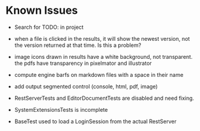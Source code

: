 # Known Issues

* Search for TODO: in project

* when a file is clicked in the results, it will show the newest version, not the version returned at that time. Is this a problem?

* image icons drawn in results have a white background, not transparent. the pdfs have transparency in pixelmator and illustrator

* compute engine barfs on markdown files with a space in their name

* add output segmented control (console, html, pdf, image)

* RestServerTests and EditorDocumentTests are disabled and need fixing.

* SystemExtensionsTests is incomplete

* BaseTest used to load a LoginSession from the actual RestServer


